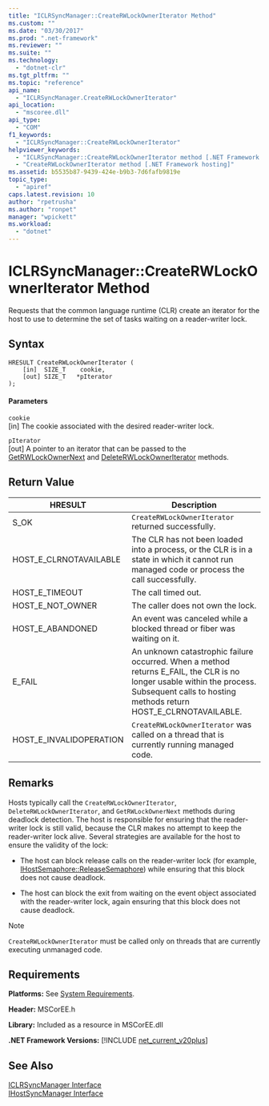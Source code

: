 ```yaml
---
title: "ICLRSyncManager::CreateRWLockOwnerIterator Method"
ms.custom: ""
ms.date: "03/30/2017"
ms.prod: ".net-framework"
ms.reviewer: ""
ms.suite: ""
ms.technology: 
  - "dotnet-clr"
ms.tgt_pltfrm: ""
ms.topic: "reference"
api_name: 
  - "ICLRSyncManager.CreateRWLockOwnerIterator"
api_location: 
  - "mscoree.dll"
api_type: 
  - "COM"
f1_keywords: 
  - "ICLRSyncManager::CreateRWLockOwnerIterator"
helpviewer_keywords: 
  - "ICLRSyncManager::CreateRWLockOwnerIterator method [.NET Framework hosting]"
  - "CreateRWLockOwnerIterator method [.NET Framework hosting]"
ms.assetid: b5535b87-9439-424e-b9b3-7d6fafb9819e
topic_type: 
  - "apiref"
caps.latest.revision: 10
author: "rpetrusha"
ms.author: "ronpet"
manager: "wpickett"
ms.workload: 
  - "dotnet"
---
```

# ICLRSyncManager::CreateRWLockOwnerIterator Method
Requests that the common language runtime (CLR) create an iterator for the host to use to determine the set of tasks waiting on a reader-writer lock.  
  
## Syntax  
  
```  
HRESULT CreateRWLockOwnerIterator (  
    [in]  SIZE_T    cookie,  
    [out] SIZE_T   *pIterator  
);  
```  
  
#### Parameters  
 `cookie`  
 [in] The cookie associated with the desired reader-writer lock.  
  
 `pIterator`  
 [out] A pointer to an iterator that can be passed to the [GetRWLockOwnerNext](../../../../docs/framework/unmanaged-api/hosting/iclrsyncmanager-getrwlockownernext-method.md) and [DeleteRWLockOwnerIterator](../../../../docs/framework/unmanaged-api/hosting/iclrsyncmanager-deleterwlockowneriterator-method.md) methods.  
  
## Return Value  
  
|HRESULT|Description|  
|-------------|-----------------|  
|S_OK|`CreateRWLockOwnerIterator` returned successfully.|  
|HOST_E_CLRNOTAVAILABLE|The CLR has not been loaded into a process, or the CLR is in a state in which it cannot run managed code or process the call successfully.|  
|HOST_E_TIMEOUT|The call timed out.|  
|HOST_E_NOT_OWNER|The caller does not own the lock.|  
|HOST_E_ABANDONED|An event was canceled while a blocked thread or fiber was waiting on it.|  
|E_FAIL|An unknown catastrophic failure occurred. When a method returns E_FAIL, the CLR is no longer usable within the process. Subsequent calls to hosting methods return HOST_E_CLRNOTAVAILABLE.|  
|HOST_E_INVALIDOPERATION|`CreateRWLockOwnerIterator` was called on a thread that is currently running managed code.|  
  
## Remarks  
 Hosts typically call the `CreateRWLockOwnerIterator`, `DeleteRWLockOwnerIterator`, and `GetRWLockOwnerNext` methods during deadlock detection. The host is responsible for ensuring that the reader-writer lock is still valid, because the CLR makes no attempt to keep the reader-writer lock alive. Several strategies are available for the host to ensure the validity of the lock:  
  
-   The host can block release calls on the reader-writer lock (for example, [IHostSemaphore::ReleaseSemaphore](../../../../docs/framework/unmanaged-api/hosting/ihostsemaphore-releasesemaphore-method.md)) while ensuring that this block does not cause deadlock.  
  
-   The host can block the exit from waiting on the event object associated with the reader-writer lock, again ensuring that this block does not cause deadlock.  
  
> [!NOTE]
>  `CreateRWLockOwnerIterator` must be called only on threads that are currently executing unmanaged code.  
  
## Requirements  
 **Platforms:** See [System Requirements](../../../../docs/framework/get-started/system-requirements.md).  
  
 **Header:** MSCorEE.h  
  
 **Library:** Included as a resource in MSCorEE.dll  
  
 **.NET Framework Versions:** [!INCLUDE [net_current_v20plus](../../../../includes/net-current-v20plus-md.md)]  
  
## See Also  
 [ICLRSyncManager Interface](../../../../docs/framework/unmanaged-api/hosting/iclrsyncmanager-interface.md)  
 [IHostSyncManager Interface](../../../../docs/framework/unmanaged-api/hosting/ihostsyncmanager-interface.md)
